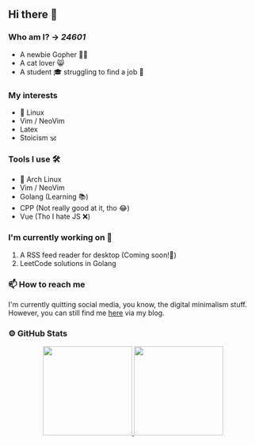 ## Hi there 👋

### Who am I?  -> *24601*
+ A newbie Gopher 😶‍🌫️
+ A cat lover 😸
+ A student 🎓 struggling to find a job 🤔

### My interests
+ 🐧 Linux
+ Vim / NeoVim
+ Latex
+ Stoicism 🕉️

### Tools I use 🛠️
+ 🐧 Arch Linux
+ Vim / NeoVim
+ Golang (Learning 📚)
+ CPP (Not really good at it, tho 😂)
+ Vue (Tho I hate JS ❌)

### I'm currently working on 🔬

1. A RSS feed reader for desktop (Coming soon!🚀)
2. LeetCode solutions in Golang

### 📫 How to reach me

I'm currently quitting social media, you know, the digital minimalism stuff. However, you can still find me [here](https://falldio.github.io/) via my blog.

### ⚙️ GitHub Stats
<p align="center">
<a href="https://github.com/Falldio">
  <img height="180em" src="https://github-readme-stats-sigma-five.vercel.app/api?username=Falldio&show_icons=true&theme=gruvbox"/>
  <img height="180em" src="https://github-readme-stats-sigma-five.vercel.app/api/top-langs/?username=Falldio&layout=compact&theme=gruvbox"/>
</a>
</p>


<!--
**Falldio/Falldio** is a ✨ _special_ ✨ repository because its `README.md` (this file) appears on your GitHub profile.

Here are some ideas to get you started:

- 🔭 I’m currently working on ...
- 🌱 I’m currently learning ...
- 👯 I’m looking to collaborate on ...
- 🤔 I’m looking for help with ...
- 💬 Ask me about ...
- 📫 How to reach me: ...
- 😄 Pronouns: ...
- ⚡ Fun fact: ...
-->
